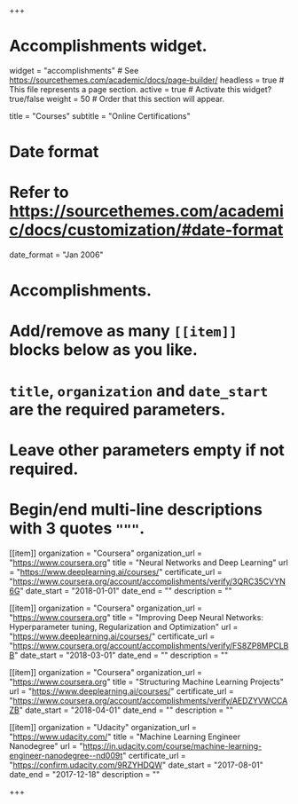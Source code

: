+++
# Accomplishments widget.
widget = "accomplishments"  # See https://sourcethemes.com/academic/docs/page-builder/
headless = true  # This file represents a page section.
active = true  # Activate this widget? true/false
weight = 50  # Order that this section will appear.

title = "Courses"
subtitle = "Online Certifications"

# Date format
#   Refer to https://sourcethemes.com/academic/docs/customization/#date-format
date_format = "Jan 2006"

# Accomplishments.
#   Add/remove as many `[[item]]` blocks below as you like.
#   `title`, `organization` and `date_start` are the required parameters.
#   Leave other parameters empty if not required.
#   Begin/end multi-line descriptions with 3 quotes `"""`.

[[item]]
  organization = "Coursera"
  organization_url = "https://www.coursera.org"
  title = "Neural Networks and Deep Learning"
  url = "https://www.deeplearning.ai/courses/"
  certificate_url = "https://www.coursera.org/account/accomplishments/verify/3QRC35CVYN6G"
  date_start = "2018-01-01"
  date_end = ""
  description = ""

[[item]]
  organization = "Coursera"
  organization_url = "https://www.coursera.org"
  title = "Improving Deep Neural Networks: Hyperparameter tuning, Regularization and Optimization"
  url = "https://www.deeplearning.ai/courses/"
  certificate_url = "https://www.coursera.org/account/accomplishments/verify/FS8ZP8MPCLBB"
  date_start = "2018-03-01"
  date_end = ""
  description = ""
  
[[item]]
  organization = "Coursera"
  organization_url = "https://www.coursera.org"
  title = "Structuring Machine Learning Projects"
  url = "https://www.deeplearning.ai/courses/"
  certificate_url = "https://www.coursera.org/account/accomplishments/verify/AEDZYVWCCAZB"
  date_start = "2018-04-01"
  date_end = ""
  description = ""

[[item]]
  organization = "Udacity"
  organization_url = "https://www.udacity.com/"
  title = "Machine Learning Engineer Nanodegree"
  url = "https://in.udacity.com/course/machine-learning-engineer-nanodegree--nd009t"
  certificate_url = "https://confirm.udacity.com/9RZYHDQW"
  date_start = "2017-08-01"
  date_end = "2017-12-18"
  description = ""

+++
